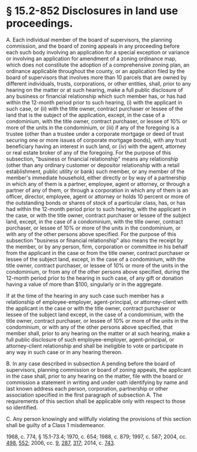 # § 15.2-852 Disclosures in land use proceedings.

<p>A. Each individual member of the board of supervisors, the planning commission, and the board of zoning appeals in any proceeding before each such body involving an application for a special exception or variance or involving an application for amendment of a zoning ordinance map, which does not constitute the adoption of a comprehensive zoning plan, an ordinance applicable throughout the county, or an application filed by the board of supervisors that involves more than 10 parcels that are owned by different individuals, trusts, corporations, or other entities, shall, prior to any hearing on the matter or at such hearing, make a full public disclosure of any business or financial relationship which such member has, or has had within the 12-month period prior to such hearing, (i) with the applicant in such case, or (ii) with the title owner, contract purchaser or lessee of the land that is the subject of the application, except, in the case of a condominium, with the title owner, contract purchaser, or lessee of 10% or more of the units in the condominium, or (iii) if any of the foregoing is a trustee (other than a trustee under a corporate mortgage or deed of trust securing one or more issues of corporate mortgage bonds), with any trust beneficiary having an interest in such land, or (iv) with the agent, attorney or real estate broker of any of the foregoing. For the purpose of this subsection, "business or financial relationship" means any relationship (other than any ordinary customer or depositor relationship with a retail establishment, public utility or bank) such member, or any member of the member's immediate household, either directly or by way of a partnership in which any of them is a partner, employee, agent or attorney, or through a partner of any of them, or through a corporation in which any of them is an officer, director, employee, agent or attorney or holds 10 percent or more of the outstanding bonds or shares of stock of a particular class, has, or has had within the 12-month period prior to such hearing, with the applicant in the case, or with the title owner, contract purchaser or lessee of the subject land, except, in the case of a condominium, with the title owner, contract purchaser, or lessee of 10% or more of the units in the condominium, or with any of the other persons above specified. For the purpose of this subsection "business or financial relationship" also means the receipt by the member, or by any person, firm, corporation or committee in his behalf from the applicant in the case or from the title owner, contract purchaser or lessee of the subject land, except, in the case of a condominium, with the title owner, contract purchaser, or lessee of 10% or more of the units in the condominium, or from any of the other persons above specified, during the 12-month period prior to the hearing in such case, of any gift or donation having a value of more than $100, singularly or in the aggregate.</p><p>If at the time of the hearing in any such case such member has a relationship of employee-employer, agent-principal, or attorney-client with the applicant in the case or with the title owner, contract purchaser or lessee of the subject land except, in the case of a condominium, with the title owner, contract purchaser, or lessee of 10% or more of the units in the condominium, or with any of the other persons above specified, that member shall, prior to any hearing on the matter or at such hearing, make a full public disclosure of such employee-employer, agent-principal, or attorney-client relationship and shall be ineligible to vote or participate in any way in such case or in any hearing thereon.</p><p>B. In any case described in subsection A pending before the board of supervisors, planning commission or board of zoning appeals, the applicant in the case shall, prior to any hearing on the matter, file with the board or commission a statement in writing and under oath identifying by name and last known address each person, corporation, partnership or other association specified in the first paragraph of subsection A. The requirements of this section shall be applicable only with respect to those so identified.</p><p>C. Any person knowingly and willfully violating the provisions of this section shall be guilty of a Class 1 misdemeanor.</p><p>1968, c. 774, § 15.1-73.4; 1970, c. 654; 1988, c. 879; 1997, c. 587; 2004, cc. <a href='http://lis.virginia.gov/cgi-bin/legp604.exe?041+ful+CHAP0498'>498</a>, <a href='http://lis.virginia.gov/cgi-bin/legp604.exe?041+ful+CHAP0552'>552</a>; 2006, cc. <a href='http://lis.virginia.gov/cgi-bin/legp604.exe?061+ful+CHAP0009'>9</a>, <a href='http://lis.virginia.gov/cgi-bin/legp604.exe?061+ful+CHAP0287'>287</a>, <a href='http://lis.virginia.gov/cgi-bin/legp604.exe?061+ful+CHAP0317'>317</a>; 2014, c. <a href='http://lis.virginia.gov/cgi-bin/legp604.exe?141+ful+CHAP0743'>743</a>.</p>